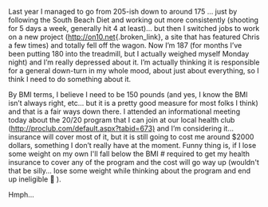 Last year I managed to go from 205-ish down to around 175 … just by following the South Beach Diet and working out more consistently (shooting for 5 days a week, generally hit 4 at least)… but then I switched jobs to work on a new project (<http://on10.net>{.broken_link}, a site that has featured Chris a few times) and totally fell off the wagon. Now I’m 187 (for months I’ve been putting 180 into the treadmill, but I actually weighed myself Monday night) and I’m really depressed about it. I’m actually thinking it is responsible for a general down-turn in my whole mood, about just about everything, so I think I need to do something about it.

By BMI terms, I believe I need to be 150 pounds (and yes, I know the BMI isn’t always right, etc... but it is a pretty good measure for most folks I think) and that is a fair ways down there. I attended an informational meeting today about the 20/20 program that I can join at our local health club (<http://proclub.com/default.aspx?tabid=673)> and I’m considering it… insurance will cover most of it, but it is still going to cost me around $2000 dollars, something I don’t really have at the moment. Funny thing is, if I lose some weight on my own I'll fall below the BMI # required to get my health insurance to cover any of the program and the cost will go way up (wouldn't that be silly... lose some weight while thinking about the program and end up ineligible 🙂 ).

Hmph...